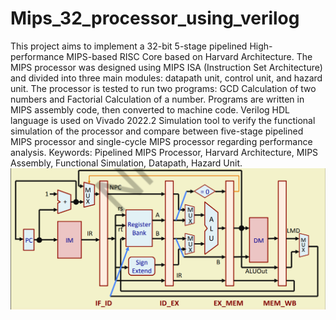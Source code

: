# Mips_32_processor_using_verilog
This project aims to implement a 32-bit 5-stage pipelined High-performance MIPS-based RISC Core based on Harvard Architecture. The MIPS processor was designed using MIPS ISA (Instruction Set Architecture) and divided into three main modules: datapath unit, control unit, and hazard unit. The processor is tested to run two programs: GCD Calculation of two numbers and Factorial Calculation of a number. Programs are written in MIPS assembly code, then converted to machine code. Verilog HDL language is used on Vivado 2022.2 Simulation tool to verify the functional simulation of the processor and compare between five-stage pipelined MIPS processor and single-cycle MIPS processor regarding performance analysis. 
Keywords: Pipelined MIPS Processor, Harvard Architecture, MIPS Assembly, Functional Simulation, Datapath, Hazard Unit.
![image](pipeline.png)
